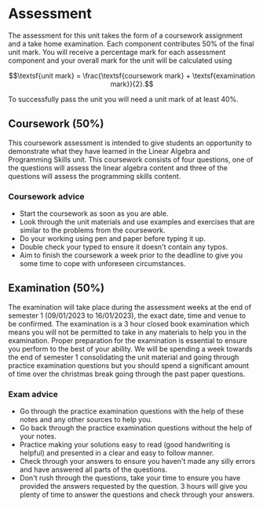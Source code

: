 # Assessment

The assessment for this unit takes the form of a coursework assignment and a take home examination. Each component contributes 50% of the final unit mark. You will receive a percentage mark for each assessment component and your overall mark for the unit will be calculated using

$$\textsf{unit mark} = \frac{\textsf{coursework mark} + \textsf{examination mark}}{2}.$$

To successfully pass the unit you will need a unit mark of at least 40%. 

## Coursework (50%)
 
This coursework assessment is intended to give students an opportunity to demonstrate what they have learned in the Linear Algebra and Programming Skills unit. This coursework consists of four questions, one of the questions will assess the linear algebra content and three of the questions will assess the programming skills content.

### Coursework advice

- Start the coursework as soon as you are able.
- Look through the unit materials and use examples and exercises that are similar to the problems from the coursework. 
- Do your working using pen and paper before typing it up. 
- Double check your typed to ensure it doesn't contain any typos.
- Aim to finish the coursework a week prior to the deadline to give you some time to cope with unforeseen circumstances.

## Examination (50%) 

The examination will take place during the assessment weeks at the end of semester 1 (09/01/2023 to 16/01/2023), the exact date, time and venue to be confirmed. The examination is a 3 hour closed book examination which means you will not be permitted to take in any materials to help you in the examination. Proper preparation for the examination is essential to ensure you perform to the best of your ability. We will be spending a week towards the end of semester 1 consolidating the unit material and going through practice examination questions but you should spend a significant amount of time over the christmas break going through the past paper questions.

### Exam advice

- Go through the practice examination questions with the help of these notes and any other sources to help you.
- Go back through the practice examination questions without the help of your notes.
- Practice making your solutions easy to read (good handwriting is helpful) and presented in a clear and easy to follow manner. 
- Check through your answers to ensure you haven't made any silly errors and have answered all parts of the questions.
- Don't rush through the questions, take your time to ensure you have provided the answers requested by the question. 3 hours will give you plenty of time to answer the questions and check through your answers.